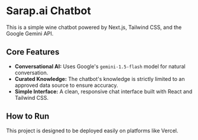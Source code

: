 # Sarap.ai Chatbot

This is a simple wine chatbot powered by Next.js, Tailwind CSS, and the Google Gemini API.

## Core Features

-   **Conversational AI:** Uses Google's `gemini-1.5-flash` model for natural conversation.
-   **Curated Knowledge:** The chatbot's knowledge is strictly limited to an approved data source to ensure accuracy.
-   **Simple Interface:** A clean, responsive chat interface built with React and Tailwind CSS.

## How to Run

This project is designed to be deployed easily on platforms like Vercel.
